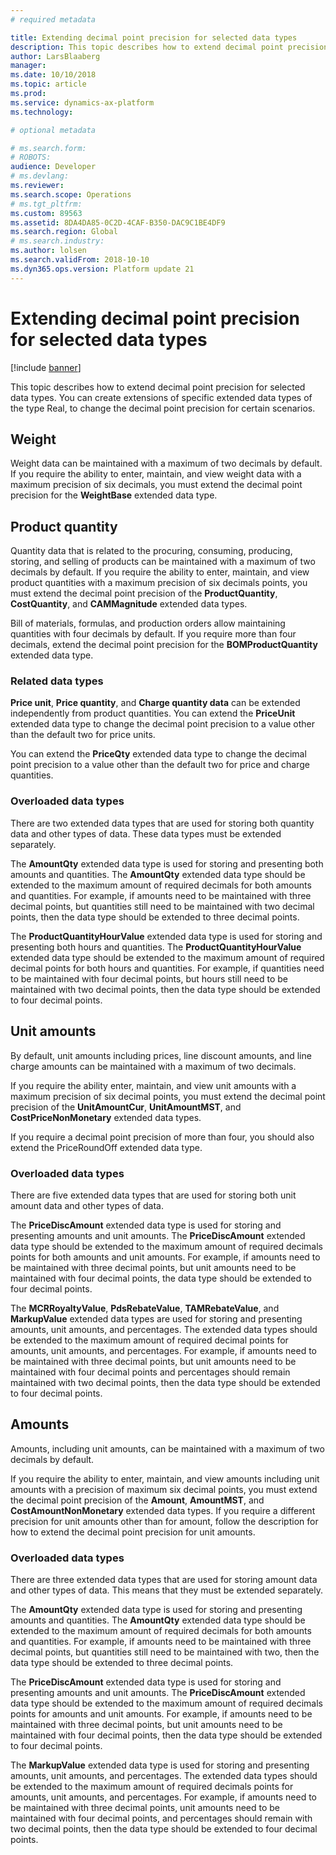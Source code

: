 ```yaml
---
# required metadata

title: Extending decimal point precision for selected data types
description: This topic describes how to extend decimal point precision for selected data types.
author: LarsBlaaberg
manager: 
ms.date: 10/10/2018
ms.topic: article
ms.prod: 
ms.service: dynamics-ax-platform
ms.technology: 

# optional metadata

# ms.search.form: 
# ROBOTS: 
audience: Developer
# ms.devlang: 
ms.reviewer: 
ms.search.scope: Operations
# ms.tgt_pltfrm: 
ms.custom: 89563
ms.assetid: 8DA4DA85-0C2D-4CAF-B350-DAC9C1BE4DF9
ms.search.region: Global
# ms.search.industry: 
ms.author: lolsen
ms.search.validFrom: 2018-10-10
ms.dyn365.ops.version: Platform update 21
---
```


# Extending decimal point precision for selected data types

[!include [banner](../includes/banner.md)]

This topic describes how to extend decimal point precision for selected data types. You can create extensions of specific extended data types of the type Real, to change the decimal point precision for certain scenarios.

## Weight
Weight data can be maintained with a maximum of two decimals by default. 
If you require the ability to enter, maintain, and view weight data with a maximum precision of six decimals, you must extend the decimal point precision for the **WeightBase** extended data type.

## Product quantity
Quantity data that is related to the procuring, consuming, producing, storing, and selling of products can be maintained with a maximum of two decimals by default.
If you require the ability to enter, maintain, and view product quantities with a maximum precision of six decimals points, you must extend the decimal point precision of the **ProductQuantity**, **CostQuantity**, and **CAMMagnitude** extended data types.

Bill of materials, formulas, and production orders allow maintaining quantities with four decimals by default. 
If you require more than four decimals, extend the decimal point precision for the **BOMProductQuantity** extended data type.

### Related data types
**Price unit**, **Price quantity**, and **Charge quantity data** can be extended independently from product quantities.
You can extend the **PriceUnit** extended data type to change the decimal point precision to a value other than the default two for price units.

You can extend the **PriceQty** extended data type to change the decimal point precision to a value other than the default two for price and charge quantities.

### Overloaded data types
There are two extended data types that are used for storing both quantity data and other types of data. These data types must be extended separately.

The **AmountQty** extended data type is used for storing and presenting both amounts and quantities. The **AmountQty** extended data type should be extended to the maximum amount of required decimals for both amounts and quantities. 
For example, if amounts need to be maintained with three decimal points, but quantities still need to be maintained with two decimal points, then the data type should be extended to three decimal points.

The **ProductQuantityHourValue** extended data type is used for storing and presenting both hours and quantities. The **ProductQuantityHourValue** extended data type should be extended to the maximum amount of required decimal points for both hours and quantities.
For example, if quantities need to be maintained with four decimal points, but hours still need to be maintained with two decimal points, then the data type should be extended to four decimal points.


## Unit amounts
By default, unit amounts including prices, line discount amounts, and line charge amounts can be maintained with a maximum of two decimals.

If you require the ability enter, maintain, and view unit amounts with a maximum precision of six decimal points, you must extend the decimal point precision of the **UnitAmountCur**, **UnitAmountMST**, and **CostPriceNonMonetary** extended data types.

If you require a decimal point precision of more than four, you should also extend the PriceRoundOff extended data type.

### Overloaded data types
There are five extended data types that are used for storing both unit amount data and other types of data.

The **PriceDiscAmount** extended data type is used for storing and presenting amounts and unit amounts. The **PriceDiscAmount** extended data type should be extended to the maximum amount of required decimals points for both amounts and unit amounts.
For example, if amounts need to be maintained with three decimal points, but unit amounts need to be maintained with four decimal points, the data type should be extended to four decimal points.

The **MCRRoyaltyValue**, **PdsRebateValue**, **TAMRebateValue**, and **MarkupValue** extended data types are used for storing and presenting amounts, unit amounts, and percentages.
The extended data types should be extended to the maximum amount of required decimal points for amounts, unit amounts, and percentages. For example, if amounts need to be maintained with three decimal points, but unit amounts need to be maintained with four decimal points and percentages should remain maintained with two decimal points, then the data type should be extended to four decimal points.

## Amounts
Amounts, including unit amounts, can be maintained with a maximum of two decimals by default.

If you require the ability to enter, maintain, and view amounts including unit amounts with a precision of maximum six decimal points, you must extend the decimal point precision of the **Amount**, **AmountMST**, and **CostAmountNonMonetary** extended data types.
If you require a different precision for unit amounts other than for amount, follow the description for how to extend the decimal point precision for unit amounts.

### Overloaded data types
There are three extended data types that are used for storing amount data and other types of data. This means that they must be extended separately.

The **AmountQty** extended data type is used for storing and presenting amounts and quantities. The **AmountQty** extended data type should be extended to the maximum amount of required decimals for both amounts and quantities. 
For example, if amounts need to be maintained with three decimal points, but quantities still need to be maintained with two, then the data type should be extended to three decimal points.

The **PriceDiscAmount** extended data type is used for storing and presenting amounts and unit amounts. The **PriceDiscAmount** extended data type should be extended to the maximum amount of required decimals points for amounts and unit amounts.
For example, if amounts need to be maintained with three decimal points, but unit amounts need to be maintained with four decimal points, then the data type should be extended to four decimal points.

The **MarkupValue** extended data type is used for storing and presenting amounts, unit amounts, and percentages.
The extended data types should be extended to the maximum amount of required decimals points for amounts, unit amounts, and percentages.
For example, if amounts need to be maintained with three decimal points, unit amounts need to be maintained with four decimal points, and percentages should remain with two decimal points, then the data type should be extended to four decimal points.
